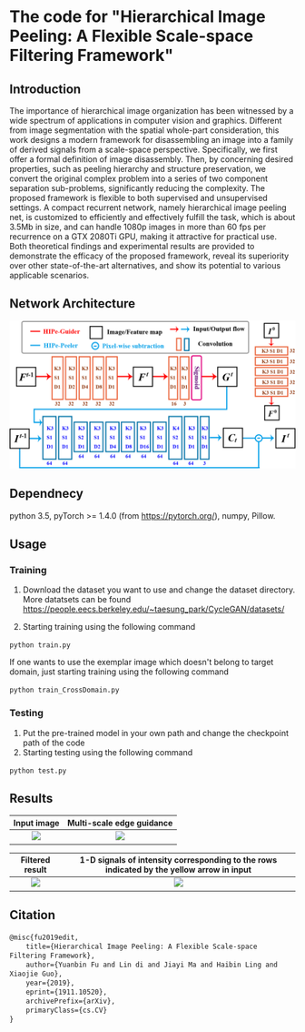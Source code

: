 
# The code for "Hierarchical Image Peeling: A Flexible Scale-space Filtering Framework"

## Introduction
The importance of hierarchical image organization has been witnessed by a wide spectrum of applications in computer vision and graphics. Different from image segmentation with the spatial whole-part consideration, this work designs a modern framework for disassembling an image into a family of derived signals from a scale-space perspective. Specifically, we first offer a formal definition of image disassembly. Then, by concerning desired properties, such as peeling hierarchy and structure preservation, we convert the original complex problem into a series of two component separation sub-problems, significantly reducing the complexity. The proposed framework is flexible to both supervised and unsupervised settings. A compact recurrent network, namely hierarchical image peeling net, is customized to efficiently and effectively fulfill the task, which is about 3.5Mb in size, and can handle 1080p images in more than 60 fps per recurrence on a GTX 2080Ti GPU, making it attractive for practical use. Both theoretical findings and experimental results are provided to demonstrate the efficacy of the proposed framework, reveal its superiority over other state-of-the-art alternatives, and show its potential to various applicable scenarios.

## Network Architecture
![Reesuly](img/arch.png)

## Dependnecy
python 3.5, pyTorch >= 1.4.0 (from https://pytorch.org/), numpy, Pillow.
## Usage

### Training
1. Download the dataset you want to use and change the dataset directory. More datatsets can be found https://people.eecs.berkeley.edu/~taesung_park/CycleGAN/datasets/

2. Starting training using the following command

```python train.py```

If one wants to use the exemplar image which doesn't belong to target domain, just starting training using the following command

```python train_CrossDomain.py```
 
### Testing
1. Put the pre-trained model in your own path and change the checkpoint path of the code
2. Starting testing using the following command

```python test.py```

## Results
Input image             |  Multi-scale edge guidance
:-------------------------:|:-------------------------:
![](img/building3.png)  |  ![](img/building3_edge.png)

Filtered result             |  1-D signals of intensity corresponding to the rows indicated by the yellow arrow in input
:-------------------------:|:-------------------------:
![](img/building3_smooth.png)  |  ![](img/Plot_firstpic2.png)


## Citation
```
@misc{fu2019edit,
    title={Hierarchical Image Peeling: A Flexible Scale-space Filtering Framework},
    author={Yuanbin Fu and Lin di and Jiayi Ma and Haibin Ling and Xiaojie Guo},
    year={2019},
    eprint={1911.10520},
    archivePrefix={arXiv},
    primaryClass={cs.CV}
}
```
